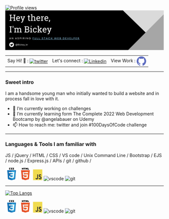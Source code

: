 
![Profile views](https://gpvc.arturio.dev/Bickeykr)  
![An aspiring full stack Web Developer](https://github.com/Bickeykr/Bickeykr/blob/main/GitHub%20banner.png?raw=true)

<table style="width:100%">
  <tr>
    <td> Say Hi! 👋 : <a href="https://twitter.com/messages/compose?recipient_id=1444903302546673665&text=Hi! 👋" target="_blank"><img align="center" src="https://cdn.jsdelivr.net/gh/devicons/devicon/icons/twitter/twitter-original.svg" alt="twitter" height="auto" width="30"/></a></td>
    <td> Let's connect : <a href="https://www.linkedin.com/in/bickey-kumar-117565219/" target="_blank">
            <img align="center" src="https://cdn.jsdelivr.net/gh/devicons/devicon/icons/linkedin/linkedin-original.svg" alt="Linkedin" height="auto" width="30"/>
          </a></td>
    <td> View Work : <a href="https://github.com/Bickeykr?tab=repositories" target="_blank"> 
           <img align="center" src="https://github.com/Bickeykr/Bickeykr/blob/main/github.png?raw=true" alt="Github" height="auto" width="30"/>
          </a></td>
  </tr>
</table>

*** 

### Sweet intro
I am a handsome young man who initially wanted to build a website and in process fall in love with it. 

- 🔭 I’m currently working on challenges  
- 🌱 I’m currently learning form The Complete 2022 Web Development Bootcamp by @angelabauer on Udemy 
- 📫 How to reach me: twitter and join #100DaysOfCode challenge 

***

### Languages & Tools I am familiar with

JS / jQuery / HTML / CSS / VS code / Unix Command Line / Bootstrap / EJS / node.js / Express.js / APIs / git / github /

<p><img src="https://raw.githubusercontent.com/devicons/devicon/master/icons/css3/css3-original-wordmark.svg" alt="css3" width="40" height="40"/>
<img src="https://raw.githubusercontent.com/devicons/devicon/master/icons/html5/html5-original-wordmark.svg" alt="html5" width="40" height="40"/>
<img src="https://raw.githubusercontent.com/devicons/devicon/master/icons/javascript/javascript-original.svg" alt="javascript" width="30" height="35"/>
<img src="https://cdn.jsdelivr.net/gh/devicons/devicon/icons/vscode/vscode-original.svg" alt="vscode" width="35" height="35"/>
<img src="https://cdn.jsdelivr.net/gh/devicons/devicon/icons/git/git-original.svg" alt="git" width="35" height="35"/>


</p>

***
 

[![Top Langs](https://github-readme-stats.vercel.app/api/top-langs/?username=Bickeykr)](https://github.com/anuraghazra/github-readme-stats)




 
<p><img src="https://raw.githubusercontent.com/devicons/devicon/master/icons/css3/css3-original-wordmark.svg" alt="css3" width="40" height="40"/>
<img src="https://raw.githubusercontent.com/devicons/devicon/master/icons/html5/html5-original-wordmark.svg" alt="html5" width="40" height="40"/>
<img src="https://raw.githubusercontent.com/devicons/devicon/master/icons/javascript/javascript-original.svg" alt="javascript" width="30" height="35"/>
<img src="https://cdn.jsdelivr.net/gh/devicons/devicon/icons/vscode/vscode-original.svg" alt="vscode" width="35" height="35"/>
<img src="https://cdn.jsdelivr.net/gh/devicons/devicon/icons/git/git-original.svg" alt="git" width="35" height="35"/>


</p>



